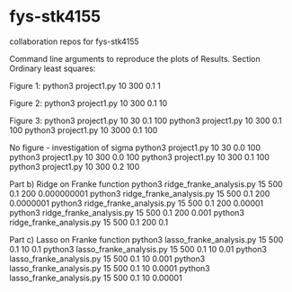 # fys-stk4155
collaboration repos for fys-stk4155

Command line arguments to reproduce the plots of Results.
Section Ordinary least squares:

Figure 1:
python3 project1.py 10 300 0.1 1

Figure 2:
python3 project1.py 10 300 0.1 10

Figure 3:
python3 project1.py 10 30 0.1 100
python3 project1.py 10 300 0.1 100
python3 project1.py 10 3000 0.1 100

No figure - investigation of sigma
python3 project1.py 10 30 0.0 100
python3 project1.py 10 300 0.0 100
python3 project1.py 10 300 0.1 100
python3 project1.py 10 300 0.2 100

Part b) Ridge on Franke function
python3 ridge_franke_analysis.py 15 500 0.1 200 0.000000001
python3 ridge_franke_analysis.py 15 500 0.1 200 0.0000001
python3 ridge_franke_analysis.py 15 500 0.1 200 0.00001
python3 ridge_franke_analysis.py 15 500 0.1 200 0.001
python3 ridge_franke_analysis.py 15 500 0.1 200 0.1

Part c) Lasso on Franke function
python3 lasso_franke_analysis.py 15 500 0.1 10 0.1
python3 lasso_franke_analysis.py 15 500 0.1 10 0.01
python3 lasso_franke_analysis.py 15 500 0.1 10 0.001
python3 lasso_franke_analysis.py 15 500 0.1 10 0.0001
python3 lasso_franke_analysis.py 15 500 0.1 10 0.00001
